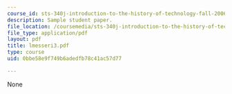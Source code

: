 ```yaml
---
course_id: sts-340j-introduction-to-the-history-of-technology-fall-2006
description: Sample student paper.
file_location: /coursemedia/sts-340j-introduction-to-the-history-of-technology-fall-2006/0bbe58e9f749b6adedfb78c41ac57d77_lmesseri3.pdf
file_type: application/pdf
layout: pdf
title: lmesseri3.pdf
type: course
uid: 0bbe58e9f749b6adedfb78c41ac57d77

---
```

None